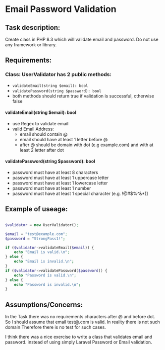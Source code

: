# Email Password Validation

## Task description:

Create class in PHP 8.3 which will validate email and password.
Do not use any framework or library.

## Requirements:

### Class: UserValidator has 2 public methods:
 - `validateEmail(string $email): bool`
 - `validatePassword(string $password): bool`
 - both methods should return true if validation is successful, otherwise false
    
#### validateEmail(string $email): bool
   
- use Regex to validate email
 - valid Email Address:
   - email should contain @ 
   - email should have at least 1 letter before @
   - after @ should be domain with dot (e.g example.com) and with at least 2 letter after dot

#### validatePassword(string $password): bool

- password must have at least 8 characters
- password must have at least 1 uppercase letter
- password must have at least 1 lowercase letter
- password must have at least 1 number
- password must have at least 1 special character (e.g. !@#$%^&*)]

## Example of useage:

```php

$validator = new UserValidator();

$email = "test@example.com";
$password = "StrongPass1!";

if ($validator->validateEmail($email)) {
    echo "Email is valid.\n";
} else {
    echo "Email is invalid.\n";
}
if ($validator->validatePassword($password)) {
    echo "Password is valid.\n";
} else {
    echo "Password is invalid.\n";
}

```

## Assumptions/Concerns:
In the Task there was no requirements characters after @ and before dot. 
So I should assume that email test@.com is valid. In reality there is not such domain
Therefore there is no test for such cases.

I think there was a nice exercise to write a class that validates email and password.
instead of using simply Laravel Password or Email validation.
   